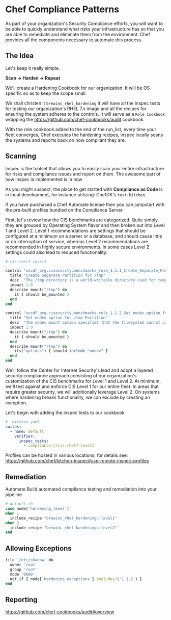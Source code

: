 # Chef Compliance Patterns

As part of your organization's Security Compliance efforts, you will want to be able to quickly understand what risks your infrastructure has so that you are able to remediate and eliminate them from the environment.  Chef provides all the components necessary to automate this process.

## The Idea
Let's keep it really simple.

 **Scan -> Harden -> Repeat**

We'll create a Hardening Cookbook for our organization.  It will be OS specific so as to keep the scope small.

We shall christen it `brewinc_rhel_hardening`
It will have all the inspec tests for testing our organization's RHEL 7.x image and all the recipes for ensuring the system adheres to the controls.  It will serve as a `Role Cookbook` wrapping the https://github.com/chef-cookbooks/audit cookbook.

With the role cookbook added to the end of the run_list, every time your fleet converges, Chef executes the hardening recipes, inspec locally scans the systems and reports back on how compliant they are.

## Scanning
Inspec is the toolset that allows you to easily scan your entire infrastructure for risks and compliance issues and report on them.  The awesome part of how inspec is implemented is in how

As you might suspect, the place to get started with **Compliance as Code** is in local development, for instance utilizing: ChefDK's `test-kitchen`.

If you have purchased a Chef Automate license then you can jumpstart with the pre-built profiles bundled on the Compliance Server.

First, let's review how the CIS benchmarks are categorized.  Quite simply, they are grouped by Operating System flavor and then broken out into Level 1 and Level 2.  Level 1 recommendations are settings that should be configured at a minimum on a server or a database, and should cause little or no interruption of service, whereas Level 2 recommendations are recommended in highly secure environments. In some cases Level 2 settings could also lead to reduced functionality.

```ruby
# cis-rhel7-level1

control "xccdf_org.cisecurity.benchmarks_rule_1.1.1_Create_Separate_Partition_for_tmp" do
  title "Create Separate Partition for /tmp"
  desc  "The /tmp directory is a world-writable directory used for temporary storage by all users and some applications."
  impact 1.0
  describe mount("/tmp") do
    it { should be_mounted }
  end
end

control "xccdf_org.cisecurity.benchmarks_rule_1.1.2_Set_nodev_option_for_tmp_Partition" do
  title "Set nodev option for /tmp Partition"
  desc  "The nodev mount option specifies that the filesystem cannot contain special devices."
  impact 1.0
  describe mount("/tmp") do
    it { should be_mounted }
  end
  describe mount("/tmp") do
    its("options") { should include "nodev" }
  end
end
```

We'll follow the Center for Internet Security's lead and adopt a layered security compliance approach consisting of our organization's customization of the CIS benchmarks for Level 1 and Level 2. At minimum, we'll test against and enforce CIS Level 1 for our entire fleet.  In areas that require greater security, we will additionally leverage Level 2.  On systems where hardening breaks functionality, we can exclude by creating an exception.

Let's begin with adding the inspec tests to our cookbook

```yaml
# .kitchen.yaml
suites:
  - name: default
    verifier:
      inspec_tests:
        - compliance://cis-rhel7-level1
```

Profiles can be hosted in various locations; for details see: https://github.com/chef/kitchen-inspec#use-remote-inspec-profiles

## Remediation
Automate
Build automated compliance testing and remediation into your pipeline

```ruby
# default.rb
case node['hardening_level']
when 1
  include_recipe "brewinc_rhel_hardening::level1"
when 2
  include_recipe "brewinc_rhel_hardening::level2"
end
```

## Allowing Exceptions

```ruby
file '/etc/shadow' do
  owner 'root'
  group 'root'
  mode '0600'
  not_if { node['hardening_exceptions'].includes?('1.1.2') }
end
```

## Reporting
https://github.com/chef-cookbooks/audit#overview
